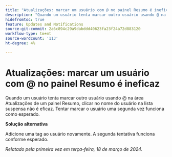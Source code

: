 ```yaml
---
title: "Atualizações: marcar um usuário com @ no painel Resumo é ineficaz"
description: "Quando um usuário tenta marcar outro usuário usando @ na área Atualizações de um painel Resumo, clicar no nome do usuário na lista suspensa não é eficaz. Tentar marcar o usuário uma segunda vez funciona como esperado."
hidefromtoc: true
feature: Updates and Notifications
source-git-commit: 2a6c894c29a9dabddd40623fa23f24a72d883120
workflow-type: tm+mt
source-wordcount: '113'
ht-degree: 4%

---
```



# Atualizações: marcar um usuário com @ no painel Resumo é ineficaz

Quando um usuário tenta marcar outro usuário usando @ na área Atualizações de um painel Resumo, clicar no nome do usuário na lista suspensa não é eficaz. Tentar marcar o usuário uma segunda vez funciona como esperado.

**Solução alternativa**

Adicione uma tag ao usuário novamente. A segunda tentativa funciona conforme esperado.

_Relatado pela primeira vez em terça-feira, 18 de março de 2024._

